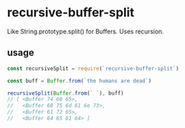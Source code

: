 # recursive-buffer-split

Like String.prototype.split() for Buffers. Uses recursion.

## usage

``` javascript
const recursiveSplit = require(`recursive-buffer-split`)

const buff = Buffer.from(`the humans are dead`)

recursiveSplit(Buffer.from(` `), buff)
// [ <Buffer 74 68 65>,
//   <Buffer 68 75 6d 61 6e 73>,
//   <Buffer 61 72 65>,
//   <Buffer 64 65 61 64> ]
```
